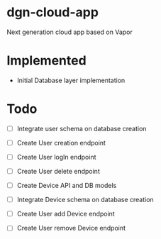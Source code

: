 # dgn-cloud-app
Next generation cloud app based on Vapor


# Implemented

* Initial Database layer implementation

# Todo

- [ ] Integrate user schema on database creation
- [ ] Create User creation endpoint
- [ ] Create User logIn endpoint
- [ ] Create User delete endpoint

- [ ] Create Device API and DB models
- [ ] Integrate Device schema on database creation

- [ ] Create User add Device endpoint
- [ ] Create User remove Device endpoint
 


